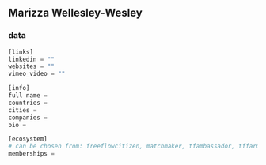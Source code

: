 


## Marizza Wellesley-Wesley


### data

```python
[links]
linkedin = ""
websites = ""
vimeo_video = ""

[info]
full name =
countries = 
cities = 
companies = 
bio = 

[ecosystem]
# can be chosen from: freeflowcitizen, matchmaker, tfambassador, tffarmer, wisdomcouncil, planetfirstalliance
memberships =

```
